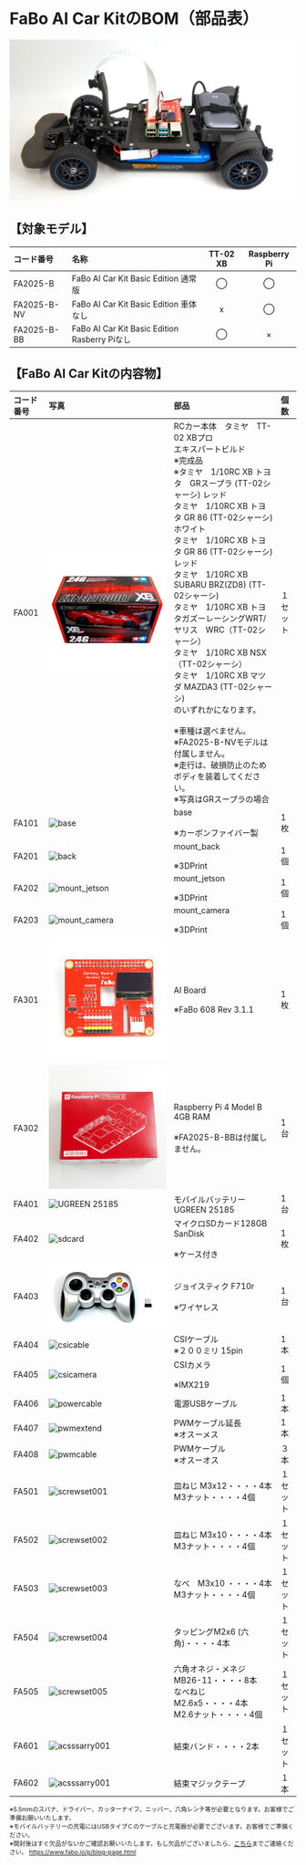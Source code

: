 # FaBo AI Car KitのBOM（部品表）

![](./../../img/AiCarKit0001.JPG)

## 【対象モデル】

|コード番号|名称|TT-02 XB|Raspberry Pi|
|:--|:--|:--:|:--:|
|FA2025-B|FaBo AI Car Kit Basic Edition 通常版|◯|◯|
|FA2025-B-NV|FaBo AI Car Kit Basic Edition 車体なし|x|◯|
|FA2025-B-BB|FaBo AI Car Kit Basic Edition Rasberry Piなし|◯|×|

## 【FaBo AI Car Kitの内容物】

|コード番号|写真|部品|個数|
|:--|:--|:--|:--|
|FA001|![TT-02](./img/bom_fa2025b_001/TT-02XBmodel800840.jpeg)|RCカー本体　タミヤ　TT-02 XBプロ<br>エキスパートビルド<br>※完成品 <br>※タミヤ　1/10RC XB トヨタ　GRスープラ (TT-02シャーシ)  レッド<br>タミヤ　1/10RC XB トヨタ GR 86 (TT-02シャーシ) ホワイト<br>タミヤ　1/10RC XB トヨタ GR 86 (TT-02シャーシ) レッド<br>タミヤ　1/10RC XB SUBARU BRZ(ZD8) (TT-02シャーシ)<br>タミヤ　1/10RC XB トヨタガズーレーシングWRT/ヤリス　WRC（TT-02シャーシ）<br>タミヤ　1/10RC XB NSX（TT-02シャーシ）<br>タミヤ　1/10RC XB マツダ MAZDA3 (TT-02シャーシ)<br>のいずれかになります。<br><br>※車種は選べません。<br>※FA2025-B-NVモデルは付属しません。<br>※走行は、破損防止のためボディを装着してください。<br>※写真はGRスープラの場合|１セット|
|FA101|![base](./img/bom_fa2025b_001)|base<br><br>※カーボンファイバー製|1枚|
|FA201|![back](./img/bom_fa2025b_001)|mount_back<br><br>※3DPrint|1個|
|FA202|![mount_jetson](./img/bom_fa2025b_001)|mount_jetson<br><br>※3DPrint|1個|
|FA203|![mount_camera](./img/bom_fa2025b_001)|mount_camera<br><br>※3DPrint|1個|
|FA301|![donkey_board](./img/bom_fa2025b_001/DNKB311.JPG)|AI Board<br><br>※FaBo 608 Rev 3.1.1|1枚|
|FA302|![Raspberry Pi 4](./img/bom_fa2025b_001/raspberrypi4.JPG)|Raspberry Pi 4 Model B 4GB RAM<br><br>※FA2025-B-BBは付属しません。|1台|
|FA401|![UGREEN 25185 ](./img/bom_fa2025b_001)|モバイルバッテリー　UGREEN 25185|1台|
|FA402|![sdcard](./img/bom_fa2025b_001)|マイクロSDカード128GB<br>SanDisk<br><br>※ケース付き|1枚|
|FA403|![joystick](./img/bom_fa2025b_001/DCK2_JOYSTICK.jpg)|ジョイスティク F710r<br><br>※ワイヤレス|1台|
|FA404|![csicable](./img/bom_fa2025b_001)|CSIケーブル<br>※２００ミリ 15pin|1本|
|FA405|![csicamera](./img/bom_fa2025b_001)|CSIカメラ<br><br>※IMX219|1個|
|FA406|![powercable](./img/bom_fa2025b_001)|電源USBケーブル|1本|
|FA407|![pwmextend](./img/bom_fa2025b_001)|PWMケーブル延長<br>※オスーメス|1本|
|FA408|![pwmcable](./img/bom_fa2025b_001)|PWMケーブル<br>※オスーオス|３本|
|FA501|![screwset001](./img/bom_fa2025b_001)|皿ねじ M3x12・・・・4本<br>M3ナット・・・・4個|１セット|
|FA502|![screwset002](./img/bom_fa2025b_001)|皿ねじ M3x10・・・・4本<br>M3ナット・・・・4個|１セット|
|FA503|![screwset003](./img/bom_fa2025b_001)|なべ　M3x10 ・・・・4本<br>M3ナット・・・・4個|１セット|
|FA504|![screwset004](./img/bom_fa2025b_001)|タッピングM2x6 (六角)・・・・4本|１セット|
|FA505|![screwset005](./img/bom_fa2025b_001)|六角オネジ・メネジ MB26-11・・・・8本<br>なべねじ　M2.6x5・・・・4本<br>M2.6ナット・・・・4個|１セット|
|FA601|![acsssarry001](./img/bom_fa2025b_001)|結束バンド・・・・2本|１セット|
|FA602|![acsssarry001](./img/bom_fa2025b_001)|結束マジックテープ|１本|

<div style="text-align: left;font-size: 75%">
※5.5mmのスパナ、ドライバー、カッターナイフ、ニッパー、六角レンチ等が必要となります。お客様でご準備お願いいたします。<br>※モバイルバッテリーの充電にはUSBタイプＣのケーブルと充電器が必要でございます。お客様でご準備ください。<br>※開封後はすぐ欠品がないかご確認お願いいたします。もし欠品がございましたら、<a href="https://www.fabo.io/p/blog-page.html">こちら</a>までご連絡ください。
<a href="https://www.fabo.io/p/blog-page.html">https://www.fabo.io/p/blog-page.html</a>
</div>

